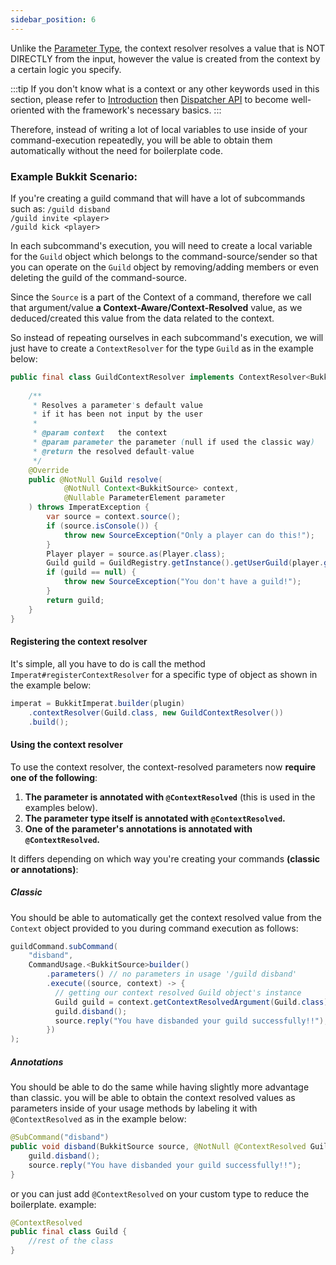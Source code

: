 ```yaml
---
sidebar_position: 6
---
```


Unlike the [Parameter Type](Parameter-Type.md), the context resolver resolves a value that is NOT DIRECTLY from the input,
however the value is created from the context by a certain logic you specify.

:::tip
If you don't know what is a context or any other keywords used in this section, 
please refer to [Introduction](Introduction.md) then [Dispatcher API](Dispatcher%20API.md) to become well-oriented with the framework's necessary basics.
:::

Therefore, instead of writing a lot of local variables to use inside of your command-execution repeatedly, you will be able to obtain them automatically without the need for boilerplate code. 

### Example Bukkit Scenario: 

If you're creating a guild command that will have a lot of subcommands such as:
`/guild disband`  
`/guild invite <player>`  
`/guild kick <player>`  

In each subcommand's execution, you will need to create a local variable for the `Guild` object
which belongs to the command-source/sender so that you can operate on the `Guild` object by
removing/adding members or even deleting the guild of the command-source.

Since the `Source` is a part of the Context of a command, therefore we call that argument/value **a Context-Aware/Context-Resolved** value, as we deduced/created this value from the data related to the context.

So instead of repeating ourselves in each subcommand's execution, we will just have to create a `ContextResolver` for the type `Guild` as in the example below:

```java
public final class GuildContextResolver implements ContextResolver<BukkitSource, Guild> {
    
    /**
     * Resolves a parameter's default value
     * if it has been not input by the user
     *
     * @param context   the context
     * @param parameter the parameter (null if used the classic way)
     * @return the resolved default-value
     */
    @Override
    public @NotNull Guild resolve(
            @NotNull Context<BukkitSource> context,
            @Nullable ParameterElement parameter
    ) throws ImperatException {
        var source = context.source();
        if (source.isConsole()) {
            throw new SourceException("Only a player can do this!");
        }
        Player player = source.as(Player.class);
        Guild guild = GuildRegistry.getInstance().getUserGuild(player.getUniqueId());
        if (guild == null) {
            throw new SourceException("You don't have a guild!");
        }
        return guild;
    }
}
```

#### Registering the context resolver

It's simple, all you have to do is call the method `Imperat#registerContextResolver`
for a specific type of object as shown in the example below: 

```java
imperat = BukkitImperat.builder(plugin)
    .contextResolver(Guild.class, new GuildContextResolver())
    .build();
```

#### Using the context resolver

To use the context resolver, the context-resolved parameters now **require one of the following**:
1. **The parameter is annotated with `@ContextResolved`** (this is used in the examples below).  
2. **The parameter type itself is annotated with `@ContextResolved`.**  
3. **One of the parameter's annotations is annotated with `@ContextResolved`.**

It differs depending on which way you're creating your commands **(classic or annotations)**:

##### Classic
You should be able to automatically get the context resolved value from the `Context` object provided to you during command execution as follows:

```java
guildCommand.subCommand(
	"disband", 
	CommandUsage.<BukkitSource>builder()  
		.parameters() // no parameters in usage '/guild disband'  
		.execute((source, context) -> {  
		  // getting our context resolved Guild object's instance  
		  Guild guild = context.getContextResolvedArgument(Guild.class);  
		  guild.disband();  
		  source.reply("You have disbanded your guild successfully!!");  
		})
);
```

##### Annotations
You should be able to do the same while having slightly more advantage than classic.
you will be able to obtain the context resolved values as parameters inside of  your usage methods
by labeling it with `@ContextResolved` as in the example below:

```java
@SubCommand("disband")  
public void disband(BukkitSource source, @NotNull @ContextResolved Guild guild /*Context resolved*/) {  
	guild.disband();  
	source.reply("You have disbanded your guild successfully!!");  
}
```

or you can just add `@ContextResolved` on your custom type to reduce the boilerplate.
example:
```java
@ContextResolved
public final class Guild {
    //rest of the class
}
```